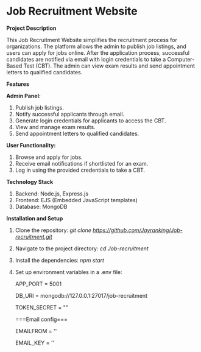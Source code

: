 # Job Recruitment Website

**Project Description**

This Job Recruitment Website simplifies the recruitment process for organizations. The platform allows the admin to publish job listings, and users can apply for jobs online. After the application process, successful candidates are notified via email with login credentials to take a Computer-Based Test (CBT). The admin can view exam results and send appointment letters to qualified candidates.

**Features**

**Admin Panel:**

1. Publish job listings.
2. Notify successful applicants through email.
3. Generate login credentials for applicants to access the CBT.
4. View and manage exam results.
5. Send appointment letters to qualified candidates.

**User Functionality:**

1. Browse and apply for jobs.
2. Receive email notifications if shortlisted for an exam.
3. Log in using the provided credentials to take a CBT.

**Technology Stack**

1. Backend: Node.js, Express.js
2. Frontend: EJS (Embedded JavaScript templates)
3. Database: MongoDB

**Installation and Setup**

1. Clone the repository: *git clone https://github.com/Jayranking/Job-recruitment.git*
2. Navigate to the project directory: *cd Job-recruitment*
3. Install the dependencies: *npm start*
4. Set up environment variables in a .env file:
   
     APP_PORT = 5001

      DB_URI = mongodb://127.0.0.1:27017/job-recruitment

      TOKEN_SECRET = ""

     ===Email config===
 
    EMAILFROM = ''

    EMAIL_KEY = ''








